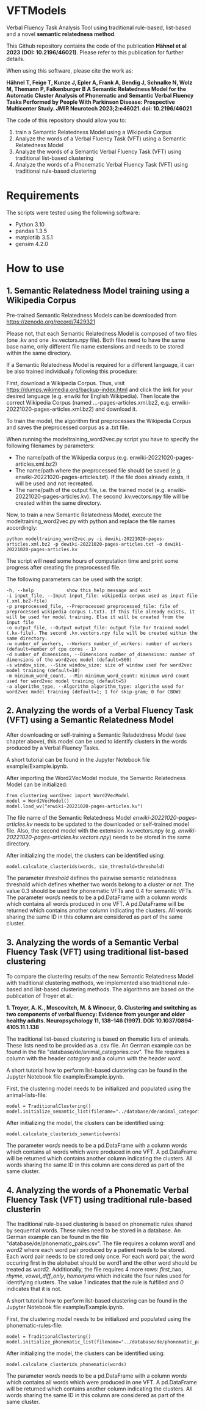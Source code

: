 # VFTModels

Verbal Fluency Task Analysis Tool using traditional rule-based, list-based and a novel **semantic relatedness method**.

This Github repository contains the code of the publication **Hähnel et al 2023 (DOI: 10.2196/46021)**. Please refer to this publication for further details.

When using this software, please cite the work as:  

**Hähnel T, Feige T, Kunze J, Epler A, Frank A, Bendig J, Schnalke N, Wolz M, Themann P, Falkenburger B
A Semantic Relatedness Model for the Automatic Cluster Analysis of Phonematic and Semantic Verbal Fluency Tasks Performed by People With Parkinson Disease: Prospective Multicenter Study. JMIR Neurotech 2023;2:e46021. doi: 10.2196/46021**

The code of this repository should allow you to:
1. train a Semantic Relatedness Model using a Wikipedia Corpus
2. Analyze the words of a Verbal Fluency Task (VFT) using a Semantic Relatedness Model
3. Analyze the words of a Semantic Verbal Fluency Task (VFT) using traditional list-based clustering
4. Analyze the words of a Phonematic Verbal Fluency Task (VFT) using traditional rule-based clustering

# Requirements

The scripts were tested using the following software:

* Python 3.10
* pandas 1.3.5
* matplotlib 3.5.1
* gensim 4.2.0

# How to use

## 1. Semantic Relatedness Model training using a Wikipedia Corpus

Pre-trained Semantic Relatedness Models can be downloaded from https://zenodo.org/record/7429321

Please not, that each Semantic Relatedness Model is composed of two files (one .kv and one .kv.vectors.npy file). Both files need to have the same base name, only different file name extensions and needs to be stored within the same directory.

If a Semantic Relatedness Model is required for a different language, it can be also trained individually following this procedure:

First, download a Wikipedia Corpus. Thus, visit https://dumps.wikimedia.org/backup-index.html and click the link for your desired language (e.g. enwiki for English Wikipedia). Then locate the correct Wikipedia Corpus (named ...-pages-articles.xml.bz2, e.g. enwiki-20221020-pages-articles.xml.bz2) and download it.

To train the model, the algorithm first preprocesses the Wikipedia Corpus and saves the preprocessed corpus as a .txt file. 

When running the modeltraining_word2vec.py script you have to specify the following filenames by parameters:
* The name/path of the Wikipedia corpus (e.g. enwiki-20221020-pages-articles.xml.bz2)
* The name/path where the preprocessed file should be saved (e.g. enwiki-20221020-pages-articles.txt). If the file does already exists, it will be used and not recreated.
* The name/path of the output file, i.e. the trained model (e.g. enwiki-20221020-pages-articles.kv). The second .kv.vectors.npy file will be created within the same directory.

Now, to train a new Semantic Relatedness Model, execute the modeltraining_word2vec.py with python and replace the file names accordingly:

    python modeltraining_word2vec.py -i dewiki-20221020-pages-articles.xml.bz2 -p dewiki-20221020-pages-articles.txt -o dewiki-20221020-pages-articles.kv
    
The script will need some hours of computation time and print some progress after creating the preprocessed file.

The following parameters can be used with the script:

    -h, --help            show this help message and exit  
    -i input_file, --Input input_file: wikipedia corpus used as input file (.xml.bz2-file)
    -p preprocessed_file, --Preprocessed preprocessed_file: file of preprocessed wikipedia corpus (.txt). If this file already exists, it will be used for model training. Else it will be created from the input file  
    -o output_file, --Output output_file: output file for trained model (.kv-file). The second .kv.vectors.npy file will be created within the same directory.  
    -w number_of_workers, --Workers number_of_workers: number of workers (default=number of cpu cores - 1)  
    -d number_of_dimensions, --Dimensions number_of_dimensions: number of dimensions of the word2vec model (default=500)  
    -s window_size, --Size window_size: size of window used for word2vec model training (default=10)  
    -m minimum_word_count, --Min minimum_word_count: minimum word count used for word2vec model training (default=5)  
    -a algorithm_type, --Algorithm algorithm_type: algorithm used for word2vec model training (default=1; 1 for skip-gram; 0 for CBOW)  

## 2. Analyzing the words of a Verbal Fluency Task (VFT) using a Semantic Relatedness Model

After downloading or self-training a Semantic Reladetdness Model (see chapter above), this model can be used to identify clusters in the words produced by a Verbal Fluency Tasks.

A short tutorial can be found in the Jupyter Notebook file example/Example.ipynb.

After importing the Word2VecModel module, the Semantic Relatedness Model can be initialized:

    from clustering_word2vec import Word2VecModel
    model = Word2VecModel()
    model.load_wv("enwiki-20221020-pages-articles.kv")

The file name of the Semantic Relatedness Model *enwiki-20221020-pages-articles.kv* needs to be updated to the downloaded or self-trained model file. Also, the second model with the extension .kv.vectors.npy (e.g. *enwiki-20221020-pages-articles.kv.vectors.npy*) needs to be stored in the same directory.

After initializing the model, the clusters can be identified using:

    model.calculate_clusterids(words, sim_threshold=threshold)

The parameter *threshold* defines the pairwise semantic relatedness threshold which defines whether two words belong to a cluster or not. The value 0.3 should be used for phonematic VFTs and 0.4 for semantic VFTs. The parameter *words* needs to be a pd.DataFrame with a column *words* which contains all words produced in one VFT. A pd.DataFrame will be returned which contains another column indicating the clusters. All words sharing the same ID in this column are considered as part of the same cluster.  

## 3. Analyzing the words of a Semantic Verbal Fluency Task (VFT) using traditional list-based clustering

To compare the clustering results of the new Semantic Relatedness Model with traditional clustering methods, we implemented also traditional rule-based and list-based clustering methods. The algorithms are based on the publication of Troyer et al.:

**1. Troyer, A. K., Moscovitch, M. & Winocur, G. Clustering and switching as two components of verbal fluency: Evidence from younger and older healthy adults. Neuropsychology 11, 138–146 (1997). DOI: 10.1037/0894-4105.11.1.138**

The traditional list-based clustering is based on thematic lists of animals. These lists need to be provided as a .csv file. An German example can be found in the file "database/de/animal_categories.csv". The file requires a column with the header *category* and a column with the header *word*. 

A short tutorial how to perform list-based clustering can be found in the Jupyter Notebook file example/Example.ipynb.

First, the clustering model needs to be initialized and populated using the animal-lists-file:

    model = TraditionalClustering()
    model.initialize_semantic_list(filename="../database/de/animal_categories.csv")

After initializing the model, the clusters can be identified using:

    model.calculate_clusterids_semantic(words)

The parameter *words* needs to be a pd.DataFrame with a column *words* which contains all words which were produced in one VFT. A pd.DataFrame will be returned which contains another column indicating the clusters. All words sharing the same ID in this column are considered as part of the same cluster.  


## 4. Analyzing the words of a Phonematic Verbal Fluency Task (VFT) using traditional rule-based clusterin

The traditional rule-based clustering is based on phonematic rules shared by sequential words. These rules need to be stored in a database. An German example can be found in the file "database/de/phonematic_pairs.csv". The file requires a column *word1* and *word2* where each word pair produced by a patient needs to be stored. Each word pair needs to be stored only once. For each word pair, the word occuring first in the alphabet should be word1 and the other word should be treated as word2. Additionally, the file requires 4 more rows: *first_two*, *rhyme*, *vowel_diff_only*, *homonyms* which indicate the four rules used for identifying clusters. The value *1* indicates that the rule is fulfilled and *0* indicates that it is not.  

A short tutorial how to perform list-based clustering can be found in the Jupyter Notebook file example/Example.ipynb.

First, the clustering model needs to be initialized and populated using the phonematic-rules-file:

    model = TraditionalClustering()
    model.initialize_phonematic_list(filename="../database/de/phonematic_pairs.csv")

After initializing the model, the clusters can be identified using:

    model.calculate_clusterids_phonematic(words)

The parameter *words* needs to be a pd.DataFrame with a column *words* which contains all words which were produced in one VFT. A pd.DataFrame will be returned which contains another column indicating the clusters. All words sharing the same ID in this column are considered as part of the same cluster.  
